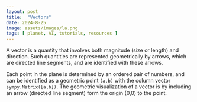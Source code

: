 ```yaml
---
layout: post
title:  "Vectors"
date: 2024-8-25
image: assets/images/la.png
tags: [ planet, AI, tutorials, resources ]
---
```


A vector is a quantity that involves both magnitude (size or length) and direction. Such quantities are represented geometrically by arrows, which are directed line segments, and are identified with these arrows.

Each point in the plane is determined by an ordered pair of numbers, and can be identified as a geometric point <code>(a,b)</code> with the column vector <code>sympy.Matrix([a,b])</code>. The geometric visualization of a vector is by including an arrow (directed line segment) form the origin (0,0) to the point.   

<br/>
<br/>
<script src="https://gist.github.com/planet-ai-2023/59e5ad42d8a64943eab59f86e3e67da1.js"></script>
<br/>
<br/>
